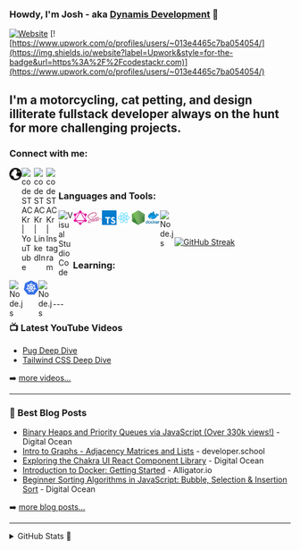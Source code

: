 ### Howdy, I'm Josh - aka [Dynamis Development][website] 🤠

[![Website](https://img.shields.io/website?label=joshua-hall.dev&style=for-the-badge&url=https%3A%2F%2Fcodestackr.com)](http://joshua-hall.dev/)
[![https://www.upwork.com/o/profiles/users/~013e4465c7ba054054/](https://img.shields.io/website?label=Upwork&style=for-the-badge&url=https%3A%2F%2Fcodestackr.com)](https://www.upwork.com/o/profiles/users/~013e4465c7ba054054/)

## I'm a motorcycling, cat petting, and design illiterate fullstack developer always on the hunt for more challenging projects.

<!-- - 🔭 I just launched my first course: [Become A VS Code SuperHero!][course]!
- 🌱 I’m currently learning everything 🤣
- 👯 I’m looking to collaborate with other content creators
- 🥅 2021 Goals: Focus more on developing for the Cardano blockchain an and creating Blender designs for VR games.
- ⚡ Fun fact: I love to draw and play guitar / drums -->

### Connect with me:

[<img align="left" alt="codeSTACKr.com" width="22px" src="https://raw.githubusercontent.com/iconic/open-iconic/master/svg/globe.svg" />][website]
[<img align="left" alt="codeSTACKr | YouTube" width="22px" src="https://cdn.jsdelivr.net/npm/simple-icons@v3/icons/youtube.svg" />][youtube]
[<img align="left" alt="codeSTACKr | LinkedIn" width="22px" src="https://cdn.jsdelivr.net/npm/simple-icons@v3/icons/linkedin.svg" />][linkedin]
[<img align="left" alt="codeSTACKr | Instagram" width="22px" src="https://cdn.jsdelivr.net/npm/simple-icons@v3/icons/instagram.svg" />][instagram]

<br />

### Languages and Tools:

<img align="left" alt="Visual Studio Code" width="26px" src="https://avatars.githubusercontent.com/u/12551863?s=200&v=4" />
<img align="left" alt="HTML5" width="26px" src="https://raw.githubusercontent.com/github/explore/5c058a388828bb5fde0bcafd4bc867b5bb3f26f3/topics/graphql/graphql.png" />
<img align="left" alt="Sass" width="26px" src="https://raw.githubusercontent.com/github/explore/80688e429a7d4ef2fca1e82350fe8e3517d3494d/topics/sass/sass.png" />
<img align="left" alt="Node.js" width="26px" src="https://raw.githubusercontent.com/github/explore/80688e429a7d4ef2fca1e82350fe8e3517d3494d/topics/typescript/typescript.png" />
<img align="left" alt="React" width="26px" src="https://raw.githubusercontent.com/github/explore/80688e429a7d4ef2fca1e82350fe8e3517d3494d/topics/react/react.png" />
<img align="left" alt="Node.js" width="26px" src="https://raw.githubusercontent.com/github/explore/80688e429a7d4ef2fca1e82350fe8e3517d3494d/topics/nodejs/nodejs.png" />
<img align="left" alt="Node.js" width="26px" src="https://raw.githubusercontent.com/github/explore/80688e429a7d4ef2fca1e82350fe8e3517d3494d/topics/docker/docker.png" />
<img align="left" alt="Node.js" width="26px" src="https://avatars.githubusercontent.com/u/6250754?s=200&v=4" />

<br />
<br />

[![GitHub Streak](https://streak-stats.demolab.com/?user=DynamisDevelopment)](https://git.io/streak-stats)

### Learning:

<img align="left" alt="Node.js" width="26px" src="https://avatars.githubusercontent.com/u/64235328?s=200&v=4" />
<img align="left" alt="Node.js" width="26px" src="https://raw.githubusercontent.com/github/explore/80688e429a7d4ef2fca1e82350fe8e3517d3494d/topics/kubernetes/kubernetes.png" />
<img align="left" alt="Node.js" width="26px" src="https://avatars.githubusercontent.com/u/177543?s=200&v=4" />
<br />
<br />
---

### 📺 Latest YouTube Videos

<!-- YOUTUBE:START -->

- [Pug Deep Dive](https://www.youtube.com/watch?v=ToLNkiKM7As&t=253s)
- [Tailwind CSS Deep Dive](https://www.youtube.com/watch?v=vzQxdAxhykY&t=191s)

<!-- YOUTUBE:END -->

➡️ [more videos...](https://www.youtube.com/channel/UC-9kS4cbkpJ91kga-eB-MOA)

---

### 📕 Best Blog Posts

<!-- BLOG-POST-LIST:START -->

- [Binary Heaps and Priority Queues via JavaScript (Over 330k views!)](https://www.digitalocean.com/community/tutorials/js-binary-heaps) - Digital Ocean
- [Intro to Graphs - Adjacency Matrices and Lists](https://developer.school/intro-to-graphs/) - developer.school
- [Exploring the Chakra UI React Component Library](https://www.digitalocean.com/community/tutorials/react-chakra-ui) - Digital Ocean
- [Introduction to Docker: Getting Started](https://alligator.io/workflow/intro-to-docker/) - Alligator.io
- [Beginner Sorting Algorithms in JavaScript: Bubble, Selection & Insertion Sort](https://www.digitalocean.com/community/tutorials/js-bubble-selection-insertion-sort) - Digital Ocean

<!-- BLOG-POST-LIST:END -->

➡️ [more blog posts...](https://alligator.io/author/joshua-hall)

---

<details>
  <summary>GitHub Stats 🚀</summary>

<!--START_SECTION:activity-->
<!--END_SECTION:activity-->

</details>

[website]: https://joshua-hall.dev
[course]: http://vsCodeHero.com
[youtube]: https://www.youtube.com/channel/UC-9kS4cbkpJ91kga-eB-MOA
[instagram]: https://www.instagram.com/dynamisdevelopment/
[linkedin]: https://www.linkedin.com/in/joshua-hall-51b182185/
